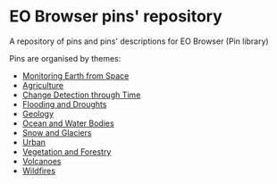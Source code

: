 # EO Browser pins' repository
A repository of pins and pins' descriptions for EO Browser (Pin library)

Pins are organised by themes:

 - [Monitoring Earth from Space](Monitoring_Earth_from_Space)
 - [Agriculture](Agriculture)
 - [Change Detection through Time](Change_Detection_through_Time)
 - [Flooding and Droughts](Flooding_and_Droughts)
 - [Geology](Geology)
 - [Ocean and Water Bodies](Ocean_and_Water_Bodies)
 - [Snow and Glaciers](Snow_and_Glaciers)
 - [Urban](Urban)
 - [Vegetation and Forestry](Vegetation_and_Forestry)
 - [Volcanoes](Volcanoes)
 - [Wildfires](Wildfires)
